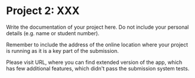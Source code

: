 # Project 2: XXX

Write the documentation of your project here. Do not include your personal
details (e.g. name or student number).

Remember to include the address of the online location where your project is
running as it is a key part of the submission.


Please visit URL, where you can find extended version of the app, which has few additional features, which didn't pass the submission system tests.